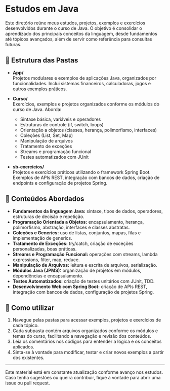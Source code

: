 # Estudos em Java

Este diretório reúne meus estudos, projetos, exemplos e exercícios desenvolvidos durante o curso de Java. O objetivo é consolidar o aprendizado dos principais conceitos da linguagem, desde fundamentos até tópicos avançados, além de servir como referência para consultas futuras.

## 📂 Estrutura das Pastas

- **App/**  
  Projetos modulares e exemplos de aplicações Java, organizados por funcionalidades. Inclui sistemas financeiros, calculadoras, jogos e outros exemplos práticos.

- **Curso/**  
  Exercícios, exemplos e projetos organizados conforme os módulos do curso de Java. Aborda:
  - Sintaxe básica, variáveis e operadores
  - Estruturas de controle (if, switch, loops)
  - Orientação a objetos (classes, herança, polimorfismo, interfaces)
  - Coleções (List, Set, Map)
  - Manipulação de arquivos
  - Tratamento de exceções
  - Streams e programação funcional
  - Testes automatizados com JUnit

- **sb-exercicios/**  
  Projetos e exercícios práticos utilizando o framework Spring Boot. Exemplos de APIs REST, integração com bancos de dados, criação de endpoints e configuração de projetos Spring.

## 📝 Conteúdos Abordados

- **Fundamentos da linguagem Java:** sintaxe, tipos de dados, operadores, estruturas de decisão e repetição.
- **Programação Orientada a Objetos:** encapsulamento, herança, polimorfismo, abstração, interfaces e classes abstratas.
- **Coleções e Generics:** uso de listas, conjuntos, mapas, filas e implementação de generics.
- **Tratamento de Exceções:** try/catch, criação de exceções personalizadas, boas práticas.
- **Streams e Programação Funcional:** operações com streams, lambda expressions, filter, map, reduce.
- **Manipulação de Arquivos:** leitura e escrita de arquivos, serialização.
- **Módulos Java (JPMS):** organização de projetos em módulos, dependências e encapsulamento.
- **Testes Automatizados:** criação de testes unitários com JUnit, TDD.
- **Desenvolvimento Web com Spring Boot:** criação de APIs REST, integração com bancos de dados, configuração de projetos Spring.

## 🚀 Como utilizar

1. Navegue pelas pastas para acessar exemplos, projetos e exercícios de cada tópico.
2. Cada subpasta contém arquivos organizados conforme os módulos e temas do curso, facilitando a navegação e revisão dos conteúdos.
3. Leia os comentários nos códigos para entender a lógica e os conceitos aplicados.
4. Sinta-se à vontade para modificar, testar e criar novos exemplos a partir dos existentes.

---

Este material está em constante atualização conforme avanço nos estudos. Caso tenha sugestões ou queira contribuir, fique à vontade para abrir uma issue ou pull request.
